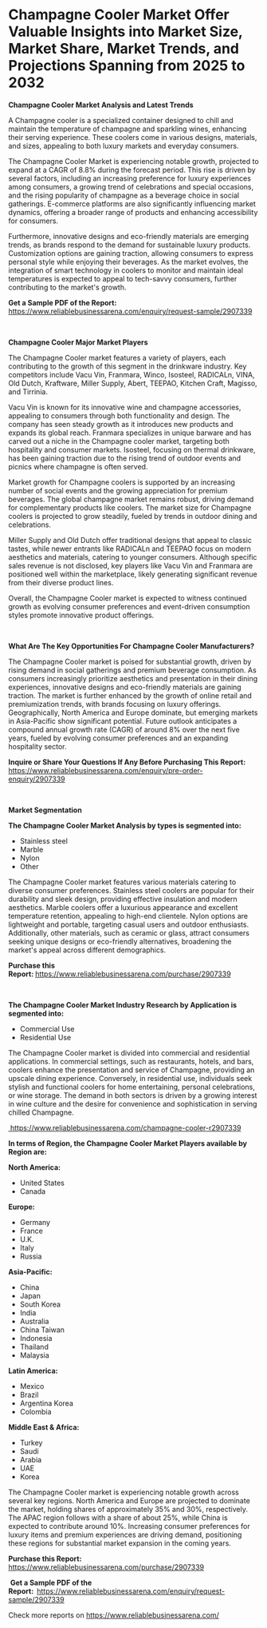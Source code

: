 <p><h1>Champagne Cooler Market Offer Valuable Insights into Market Size, Market Share, Market Trends, and Projections Spanning from 2025 to 2032</h1></p><p><strong>Champagne Cooler Market Analysis and Latest Trends</strong></p>
<p><p>A Champagne cooler is a specialized container designed to chill and maintain the temperature of champagne and sparkling wines, enhancing their serving experience. These coolers come in various designs, materials, and sizes, appealing to both luxury markets and everyday consumers.</p><p>The Champagne Cooler Market is experiencing notable growth, projected to expand at a CAGR of 8.8% during the forecast period. This rise is driven by several factors, including an increasing preference for luxury experiences among consumers, a growing trend of celebrations and special occasions, and the rising popularity of champagne as a beverage choice in social gatherings. E-commerce platforms are also significantly influencing market dynamics, offering a broader range of products and enhancing accessibility for consumers.</p><p>Furthermore, innovative designs and eco-friendly materials are emerging trends, as brands respond to the demand for sustainable luxury products. Customization options are gaining traction, allowing consumers to express personal style while enjoying their beverages. As the market evolves, the integration of smart technology in coolers to monitor and maintain ideal temperatures is expected to appeal to tech-savvy consumers, further contributing to the market's growth.</p></p>
<p><strong>Get a Sample PDF of the Report:&nbsp;</strong> <a href="https://www.reliablebusinessarena.com/enquiry/request-sample/2907339?utm_campaign=3272&utm_medium=2&utm_source=Github&utm_content=ia&utm_term=12032025&utm_id=champagne-cooler">https://www.reliablebusinessarena.com/enquiry/request-sample/2907339</a></p>
<p>&nbsp;</p>
<p><strong>Champagne Cooler Major Market Players</strong></p>
<p><p>The Champagne Cooler market features a variety of players, each contributing to the growth of this segment in the drinkware industry. Key competitors include Vacu Vin, Franmara, Winco, Isosteel, RADICALn, VINA, Old Dutch, Kraftware, Miller Supply, Abert, TEEPAO, Kitchen Craft, Magisso, and Tirrinia. </p><p>Vacu Vin is known for its innovative wine and champagne accessories, appealing to consumers through both functionality and design. The company has seen steady growth as it introduces new products and expands its global reach. Franmara specializes in unique barware and has carved out a niche in the Champagne cooler market, targeting both hospitality and consumer markets. Isosteel, focusing on thermal drinkware, has been gaining traction due to the rising trend of outdoor events and picnics where champagne is often served.</p><p>Market growth for Champagne coolers is supported by an increasing number of social events and the growing appreciation for premium beverages. The global champagne market remains robust, driving demand for complementary products like coolers. The market size for Champagne coolers is projected to grow steadily, fueled by trends in outdoor dining and celebrations.</p><p>Miller Supply and Old Dutch offer traditional designs that appeal to classic tastes, while newer entrants like RADICALn and TEEPAO focus on modern aesthetics and materials, catering to younger consumers. Although specific sales revenue is not disclosed, key players like Vacu Vin and Franmara are positioned well within the marketplace, likely generating significant revenue from their diverse product lines. </p><p>Overall, the Champagne Cooler market is expected to witness continued growth as evolving consumer preferences and event-driven consumption styles promote innovative product offerings.</p></p>
<p>&nbsp;</p>
<p><strong>What Are The Key Opportunities For Champagne Cooler Manufacturers?</strong></p>
<p><p>The Champagne Cooler market is poised for substantial growth, driven by rising demand in social gatherings and premium beverage consumption. As consumers increasingly prioritize aesthetics and presentation in their dining experiences, innovative designs and eco-friendly materials are gaining traction. The market is further enhanced by the growth of online retail and premiumization trends, with brands focusing on luxury offerings. Geographically, North America and Europe dominate, but emerging markets in Asia-Pacific show significant potential. Future outlook anticipates a compound annual growth rate (CAGR) of around 8% over the next five years, fueled by evolving consumer preferences and an expanding hospitality sector.</p></p>
<p><strong>Inquire or Share Your Questions If Any Before Purchasing This Report:</strong> <a href="https://www.reliablebusinessarena.com/enquiry/pre-order-enquiry/2907339?utm_campaign=3272&utm_medium=2&utm_source=Github&utm_content=ia&utm_term=12032025&utm_id=champagne-cooler">https://www.reliablebusinessarena.com/enquiry/pre-order-enquiry/2907339</a></p>
<p>&nbsp;</p>
<p><strong>Market Segmentation</strong></p>
<p><strong>The Champagne Cooler Market Analysis by types is segmented into:</strong></p>
<p><ul><li>Stainless steel</li><li>Marble</li><li>Nylon</li><li>Other</li></ul></p>
<p><p>The Champagne Cooler market features various materials catering to diverse consumer preferences. Stainless steel coolers are popular for their durability and sleek design, providing effective insulation and modern aesthetics. Marble coolers offer a luxurious appearance and excellent temperature retention, appealing to high-end clientele. Nylon options are lightweight and portable, targeting casual users and outdoor enthusiasts. Additionally, other materials, such as ceramic or glass, attract consumers seeking unique designs or eco-friendly alternatives, broadening the market's appeal across different demographics.</p></p>
<p><strong>Purchase this Report:&nbsp;</strong><a href="https://www.reliablebusinessarena.com/purchase/2907339?utm_campaign=3272&utm_medium=2&utm_source=Github&utm_content=ia&utm_term=12032025&utm_id=champagne-cooler">https://www.reliablebusinessarena.com/purchase/2907339</a></p>
<p>&nbsp;</p>
<p><strong>The Champagne Cooler Market Industry Research by Application is segmented into:</strong></p>
<p><ul><li>Commercial Use</li><li>Residential Use</li></ul></p>
<p><p>The Champagne Cooler market is divided into commercial and residential applications. In commercial settings, such as restaurants, hotels, and bars, coolers enhance the presentation and service of Champagne, providing an upscale dining experience. Conversely, in residential use, individuals seek stylish and functional coolers for home entertaining, personal celebrations, or wine storage. The demand in both sectors is driven by a growing interest in wine culture and the desire for convenience and sophistication in serving chilled Champagne.</p></p>
<p><a href="https://www.reliablebusinessarena.com/champagne-cooler-r2907339?utm_campaign=3272&utm_medium=2&utm_source=Github&utm_content=ia&utm_term=12032025&utm_id=champagne-cooler">&nbsp;https://www.reliablebusinessarena.com/champagne-cooler-r2907339</a></p>
<p><strong>In terms of Region, the Champagne Cooler Market Players available by Region are:</strong></p>
<p>
    <p> <strong> North America: </strong>
        <ul>
            <li>United States</li>
            <li>Canada</li>
        </ul>
        </p> 
    <p> <strong> Europe: </strong>
        <ul>
            <li>Germany</li>
            <li>France</li>
            <li>U.K.</li>
            <li>Italy</li>
            <li>Russia</li>
        </ul>
        </p> 
    <p> <strong> Asia-Pacific: </strong>
        <ul>
            <li>China</li>
            <li>Japan</li>
            <li>South Korea</li>
            <li>India</li>
            <li>Australia</li>
            <li>China Taiwan</li>
            <li>Indonesia</li>
            <li>Thailand</li>
            <li>Malaysia</li>
        </ul>
        </p> 
    <p> <strong> Latin America: </strong>
        <ul>
            <li>Mexico</li>
            <li>Brazil</li>
            <li>Argentina Korea</li>
            <li>Colombia</li>
        </ul>
        </p> 
    <p> <strong> Middle East & Africa: </strong>
        <ul>
            <li>Turkey</li>
            <li>Saudi</li>
            <li>Arabia</li>
            <li>UAE</li>
            <li>Korea</li>
        </ul>
    </p>
    </p>
<p><p>The Champagne Cooler market is experiencing notable growth across several key regions. North America and Europe are projected to dominate the market, holding shares of approximately 35% and 30%, respectively. The APAC region follows with a share of about 25%, while China is expected to contribute around 10%. Increasing consumer preferences for luxury items and premium experiences are driving demand, positioning these regions for substantial market expansion in the coming years.</p></p>
<p><strong>Purchase this Report: </strong><a href="https://www.reliablebusinessarena.com/purchase/2907339?utm_campaign=3272&utm_medium=2&utm_source=Github&utm_content=ia&utm_term=12032025&utm_id=champagne-cooler">https://www.reliablebusinessarena.com/purchase/2907339</a></p>
<p>&nbsp;<strong>Get a Sample PDF of the Report:&nbsp;&nbsp;</strong><a href="https://www.reliablebusinessarena.com/enquiry/request-sample/2907339?utm_campaign=3272&utm_medium=2&utm_source=Github&utm_content=ia&utm_term=12032025&utm_id=champagne-cooler">https://www.reliablebusinessarena.com/enquiry/request-sample/2907339</a></p>
<p><strong></strong></p>
<p>Check more reports on <a href="https://www.reliablebusinessarena.com/?utm_campaign=3272&utm_medium=2&utm_source=Github&utm_content=ia&utm_term=12032025&utm_id=champagne-cooler">https://www.reliablebusinessarena.com/</a></p>